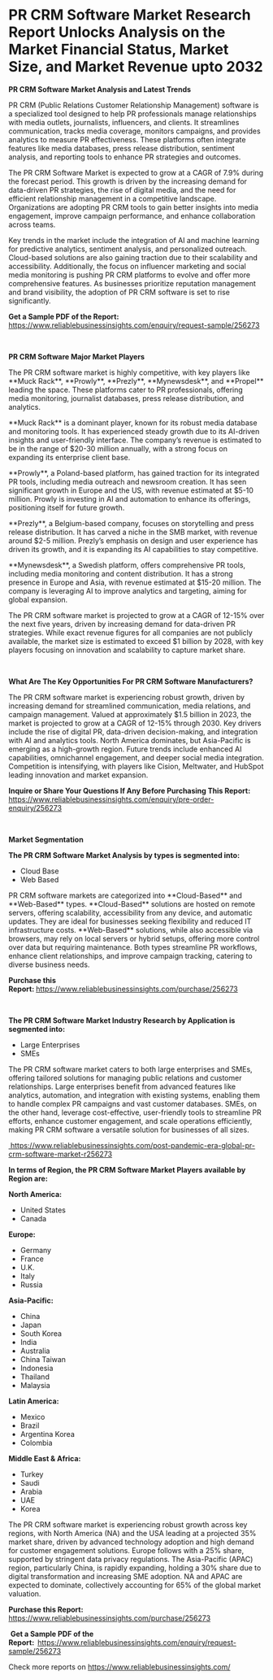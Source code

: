 <p><h1>PR CRM Software Market Research Report Unlocks Analysis on the Market Financial Status, Market Size, and Market Revenue upto 2032</h1></p><p><strong>PR CRM Software Market Analysis and Latest Trends</strong></p>
<p><p>PR CRM (Public Relations Customer Relationship Management) software is a specialized tool designed to help PR professionals manage relationships with media outlets, journalists, influencers, and clients. It streamlines communication, tracks media coverage, monitors campaigns, and provides analytics to measure PR effectiveness. These platforms often integrate features like media databases, press release distribution, sentiment analysis, and reporting tools to enhance PR strategies and outcomes.</p><p>The PR CRM Software Market is expected to grow at a CAGR of 7.9% during the forecast period. This growth is driven by the increasing demand for data-driven PR strategies, the rise of digital media, and the need for efficient relationship management in a competitive landscape. Organizations are adopting PR CRM tools to gain better insights into media engagement, improve campaign performance, and enhance collaboration across teams.</p><p>Key trends in the market include the integration of AI and machine learning for predictive analytics, sentiment analysis, and personalized outreach. Cloud-based solutions are also gaining traction due to their scalability and accessibility. Additionally, the focus on influencer marketing and social media monitoring is pushing PR CRM platforms to evolve and offer more comprehensive features. As businesses prioritize reputation management and brand visibility, the adoption of PR CRM software is set to rise significantly.</p></p>
<p><strong>Get a Sample PDF of the Report:&nbsp;</strong> <a href="https://www.reliablebusinessinsights.com/enquiry/request-sample/256273?utm_campaign=101&utm_medium=2&utm_source=Github&utm_content=ia&utm_term=21012025&utm_id=pr-crm-software">https://www.reliablebusinessinsights.com/enquiry/request-sample/256273</a></p>
<p>&nbsp;</p>
<p><strong>PR CRM Software Major Market Players</strong></p>
<p><p>The PR CRM software market is highly competitive, with key players like **Muck Rack**, **Prowly**, **Prezly**, **Mynewsdesk**, and **Propel** leading the space. These platforms cater to PR professionals, offering media monitoring, journalist databases, press release distribution, and analytics.</p><p>**Muck Rack** is a dominant player, known for its robust media database and monitoring tools. It has experienced steady growth due to its AI-driven insights and user-friendly interface. The company’s revenue is estimated to be in the range of $20-30 million annually, with a strong focus on expanding its enterprise client base.</p><p>**Prowly**, a Poland-based platform, has gained traction for its integrated PR tools, including media outreach and newsroom creation. It has seen significant growth in Europe and the US, with revenue estimated at $5-10 million. Prowly is investing in AI and automation to enhance its offerings, positioning itself for future growth.</p><p>**Prezly**, a Belgium-based company, focuses on storytelling and press release distribution. It has carved a niche in the SMB market, with revenue around $2-5 million. Prezly’s emphasis on design and user experience has driven its growth, and it is expanding its AI capabilities to stay competitive.</p><p>**Mynewsdesk**, a Swedish platform, offers comprehensive PR tools, including media monitoring and content distribution. It has a strong presence in Europe and Asia, with revenue estimated at $15-20 million. The company is leveraging AI to improve analytics and targeting, aiming for global expansion.</p><p>The PR CRM software market is projected to grow at a CAGR of 12-15% over the next five years, driven by increasing demand for data-driven PR strategies. While exact revenue figures for all companies are not publicly available, the market size is estimated to exceed $1 billion by 2028, with key players focusing on innovation and scalability to capture market share.</p></p>
<p>&nbsp;</p>
<p><strong>What Are The Key Opportunities For PR CRM Software Manufacturers?</strong></p>
<p><p>The PR CRM software market is experiencing robust growth, driven by increasing demand for streamlined communication, media relations, and campaign management. Valued at approximately $1.5 billion in 2023, the market is projected to grow at a CAGR of 12-15% through 2030. Key drivers include the rise of digital PR, data-driven decision-making, and integration with AI and analytics tools. North America dominates, but Asia-Pacific is emerging as a high-growth region. Future trends include enhanced AI capabilities, omnichannel engagement, and deeper social media integration. Competition is intensifying, with players like Cision, Meltwater, and HubSpot leading innovation and market expansion.</p></p>
<p><strong>Inquire or Share Your Questions If Any Before Purchasing This Report:</strong> <a href="https://www.reliablebusinessinsights.com/enquiry/pre-order-enquiry/256273?utm_campaign=101&utm_medium=2&utm_source=Github&utm_content=ia&utm_term=21012025&utm_id=pr-crm-software">https://www.reliablebusinessinsights.com/enquiry/pre-order-enquiry/256273</a></p>
<p>&nbsp;</p>
<p><strong>Market Segmentation</strong></p>
<p><strong>The PR CRM Software Market Analysis by types is segmented into:</strong></p>
<p><ul><li>Cloud Base</li><li>Web Based</li></ul></p>
<p><p>PR CRM software markets are categorized into **Cloud-Based** and **Web-Based** types. **Cloud-Based** solutions are hosted on remote servers, offering scalability, accessibility from any device, and automatic updates. They are ideal for businesses seeking flexibility and reduced IT infrastructure costs. **Web-Based** solutions, while also accessible via browsers, may rely on local servers or hybrid setups, offering more control over data but requiring maintenance. Both types streamline PR workflows, enhance client relationships, and improve campaign tracking, catering to diverse business needs.</p></p>
<p><strong>Purchase this Report:&nbsp;</strong><a href="https://www.reliablebusinessinsights.com/purchase/256273?utm_campaign=101&utm_medium=2&utm_source=Github&utm_content=ia&utm_term=21012025&utm_id=pr-crm-software">https://www.reliablebusinessinsights.com/purchase/256273</a></p>
<p>&nbsp;</p>
<p><strong>The PR CRM Software Market Industry Research by Application is segmented into:</strong></p>
<p><ul><li>Large Enterprises</li><li>SMEs</li></ul></p>
<p><p>The PR CRM software market caters to both large enterprises and SMEs, offering tailored solutions for managing public relations and customer relationships. Large enterprises benefit from advanced features like analytics, automation, and integration with existing systems, enabling them to handle complex PR campaigns and vast customer databases. SMEs, on the other hand, leverage cost-effective, user-friendly tools to streamline PR efforts, enhance customer engagement, and scale operations efficiently, making PR CRM software a versatile solution for businesses of all sizes.</p></p>
<p><a href="https://www.reliablebusinessinsights.com/post-pandemic-era-global-pr-crm-software-market-r256273?utm_campaign=101&utm_medium=2&utm_source=Github&utm_content=ia&utm_term=21012025&utm_id=pr-crm-software">&nbsp;https://www.reliablebusinessinsights.com/post-pandemic-era-global-pr-crm-software-market-r256273</a></p>
<p><strong>In terms of Region, the PR CRM Software Market Players available by Region are:</strong></p>
<p>
    <p> <strong> North America: </strong>
        <ul>
            <li>United States</li>
            <li>Canada</li>
        </ul>
        </p> 
    <p> <strong> Europe: </strong>
        <ul>
            <li>Germany</li>
            <li>France</li>
            <li>U.K.</li>
            <li>Italy</li>
            <li>Russia</li>
        </ul>
        </p> 
    <p> <strong> Asia-Pacific: </strong>
        <ul>
            <li>China</li>
            <li>Japan</li>
            <li>South Korea</li>
            <li>India</li>
            <li>Australia</li>
            <li>China Taiwan</li>
            <li>Indonesia</li>
            <li>Thailand</li>
            <li>Malaysia</li>
        </ul>
        </p> 
    <p> <strong> Latin America: </strong>
        <ul>
            <li>Mexico</li>
            <li>Brazil</li>
            <li>Argentina Korea</li>
            <li>Colombia</li>
        </ul>
        </p> 
    <p> <strong> Middle East & Africa: </strong>
        <ul>
            <li>Turkey</li>
            <li>Saudi</li>
            <li>Arabia</li>
            <li>UAE</li>
            <li>Korea</li>
        </ul>
    </p>
    </p>
<p><p>The PR CRM software market is experiencing robust growth across key regions, with North America (NA) and the USA leading at a projected 35% market share, driven by advanced technology adoption and high demand for customer engagement solutions. Europe follows with a 25% share, supported by stringent data privacy regulations. The Asia-Pacific (APAC) region, particularly China, is rapidly expanding, holding a 30% share due to digital transformation and increasing SME adoption. NA and APAC are expected to dominate, collectively accounting for 65% of the global market valuation.</p></p>
<p><strong>Purchase this Report: </strong><a href="https://www.reliablebusinessinsights.com/purchase/256273?utm_campaign=101&utm_medium=2&utm_source=Github&utm_content=ia&utm_term=21012025&utm_id=pr-crm-software">https://www.reliablebusinessinsights.com/purchase/256273</a></p>
<p>&nbsp;<strong>Get a Sample PDF of the Report:&nbsp;&nbsp;</strong><a href="https://www.reliablebusinessinsights.com/enquiry/request-sample/256273?utm_campaign=101&utm_medium=2&utm_source=Github&utm_content=ia&utm_term=21012025&utm_id=pr-crm-software">https://www.reliablebusinessinsights.com/enquiry/request-sample/256273</a></p>
<p><strong></strong></p>
<p>Check more reports on <a href="https://www.reliablebusinessinsights.com/?utm_campaign=101&utm_medium=2&utm_source=Github&utm_content=ia&utm_term=21012025&utm_id=pr-crm-software">https://www.reliablebusinessinsights.com/</a></p>